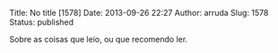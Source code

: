 Title: No title [1578]
Date: 2013-09-26 22:27
Author: arruda
Slug: 1578
Status: published

Sobre as coisas que leio, ou que recomendo ler.
